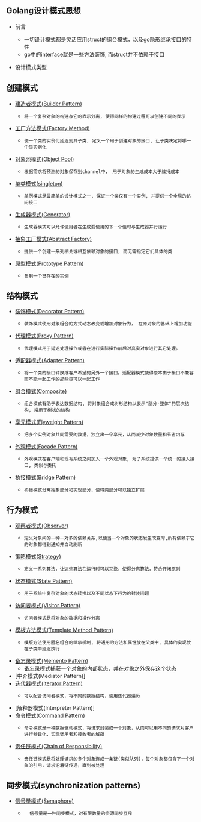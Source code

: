 Golang设计模式思想
-----
* 前言
    *   一切设计模式都是灵活应用struct的组合模式，以及go隐形继承接口的特性
    *   go中的interface就是一些方法装饰, 而struct并不依赖于接口

* 设计模式类型
  
创建模式
----
- [建造者模式(Builder Pattern)](./01-builder-patterns)
    -     将一个复杂对象的构建与它的表示分离, 使得同样的构建过程可以创建不同的表示
- [工厂方法模式(Factory Method)](./02-factory-method-patterns)
    -     使一个类的实例化延迟到其子类, 定义一个用于创建对象的接口, 让子类决定将哪一个类实例化
- [对象池模式(Object Pool)](./03-object-pool-pattern)
    -     根据需求将预测的对象保存到channel中， 用于对象的生成成本大于维持成本
- [单类模式(singleton)](./04-singleton-pattern)
    -     单例模式是最简单的设计模式之一, 保证一个类仅有一个实例, 并提供一个全局的访问接口
- [生成器模式(Generator)](./10-generator-pattern)
    -     生成器模式可以允许使用者在生成要使用的下一个值时与生成器并行运行
- [抽象工厂模式(Abstract Factory)](./11-abstract-factory)
    -     提供一个创建一系列相关或相互依赖对象的接口, 而无需指定它们具体的类
- [原型模式(Prototype Pattern)](./16-prototype-pattern)
    -     复制一个已存在的实例

结构模式
----
- [装饰模式(Decorator Pattern)](./05-decorator-pattern)
    -     装饰模式使用对象组合的方式动态改变或增加对象行为， 在原对象的基础上增加功能
- [代理模式(Proxy Pattern)](./06-proxy-pattern)
    -     代理模式用于延迟处理操作或者在进行实际操作前后对真实对象进行其它处理。
- [适配器模式(Adapter Pattern)](./12-adapter-pattern)
    -     将一个类的接口转换成客户希望的另外一个接口。适配器模式使得原本由于接口不兼容而不能一起工作的那些类可以一起工作
- [组合模式(Composite)](./13-composite-pattern)
    -     组合模式有助于表达数据结构, 将对象组合成树形结构以表示"部分-整体"的层次结构, 常用于树状的结构
- [享元模式(Flyweight Pattern)](./17-flyweight-pattern)
    -     把多个实例对象共同需要的数据，独立出一个享元，从而减少对象数量和节省内存
- [外观模式(Facade Pattern)](./19-facade-pattern)
    -     外观模式在客户端和现有系统之间加入一个外观对象, 为子系统提供一个统一的接入接口, 类似与委托
- [桥接模式(Bridge Pattern)](./21-bridge-pattern)
    -     桥接模式分离抽象部分和实现部分，使得两部分可以独立扩展
    
行为模式
----
- [观察者模式(Observer)](./07-observer-pattern)
    -     定义对象间的一种一对多的依赖关系,以便当一个对象的状态发生改变时,所有依赖于它的对象都得到通知并自动刷新
- [策略模式(Strategy)](./08-strategy-pattern)
    -     定义一系列算法，让这些算法在运行时可以互换，使得分离算法，符合开闭原则
- [状态模式(State Pattern)](./14-state-pattern)
    -     用于系统中复杂对象的状态转换以及不同状态下行为的封装问题
- [访问者模式(Visitor Pattern)](./15-visitor-pattern)
    -     访问者模式是将对象的数据和操作分离
- [模板方法模式(Template Method Pattern)](./20-template-method-pattern)
    -     模版方法使用匿名组合的继承机制, 将通用的方法和属性放在父类中, 具体的实现放在子类中延迟执行
- [备忘录模式(Memento Pattern)](./24-memento-pattern)
    -    备忘录模式捕获一个对象的内部状态，并在对象之外保存这个状态
- [中介模式(Mediator Pattern)]
- [迭代器模式(Iterator Pattern)](./18-iterator-pattern)
    -     可以配合访问者模式，将不同的数据结构，使用迭代器遍历
- [解释器模式(Interpreter Pattern)]
- [命令模式(Command Pattern)](./23-command-pattern)
    -     命令模式是一种数据驱动模式，将请求封装成一个对象，从而可以用不同的请求对客户进行参数化，实现调用者和接收者的解藕
- [责任链模式(Chain of Responsibility)](./22-chain-of-responsibility-pattern)
    -     责任链模式是将处理请求的多个对象连成一条链(类似队列)，每个对象都包含下一个对象的引用，请求沿着链传递，直到被处理

同步模式(synchronization patterns)
----
- [信号量模式(Semaphore)](./09-semaphore-pattern)
    -       信号量是一种同步模式，对有限数量的资源同步互斥
